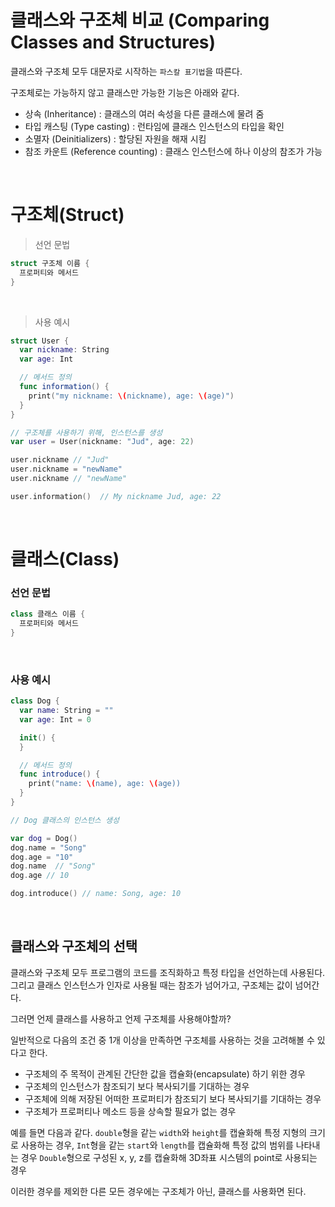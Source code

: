 # 클래스와 구조체 비교 (Comparing Classes and Structures)

클래스와 구조체 모두 대문자로 시작하는 `파스칼 표기법`을 따른다.

구조체로는 가능하지 않고 클래스만 가능한 기능은 아래와 같다.
- 상속 (Inheritance) : 클래스의 여러 속성을 다른 클래스에 물려 줌
- 타입 캐스팅 (Type casting) : 런타임에 클래스 인스턴스의 타입을 확인
- 소멸자 (Deinitializers) : 할당된 자원을 해재 시킴
- 참조 카운트 (Reference counting) : 클래스 인스턴스에 하나 이상의 참조가 가능


<br>

# 구조체(Struct)

> 선언 문법
```swift
struct 구조체 이름 {
  프로퍼티와 메서드
}
```
<br>

> 사용 예시
```swift
struct User {
  var nickname: String
  var age: Int

  // 메서드 정의
  func information() {
    print("my nickname: \(nickname), age: \(age)")
  }
}

// 구조체를 사용하기 위해, 인스턴스를 생성
var user = User(nickname: "Jud", age: 22) 

user.nickname // "Jud"
user.nickname = "newName"
user.nickname // "newName"

user.information()  // My nickname Jud, age: 22
```

<br>

# 클래스(Class)

### 선언 문법
```swift
class 클래스 이름 {
  프로퍼티와 메서드
}
```

<br>

### 사용 예시
```swift
class Dog {
  var name: String = ""
  var age: Int = 0

  init() {
  }

  // 메서드 정의
  func introduce() {
    print("name: \(name), age: \(age))
  }
}

// Dog 클래스의 인스턴스 생성

var dog = Dog()
dog.name = "Song"
dog.age = "10"
dog.name  // "Song"
dog.age // 10

dog.introduce() // name: Song, age: 10
```



<br>

## 클래스와 구조체의 선택 

클래스와 구조체 모두 프로그램의 코드를 조직화하고 특정 타입을 선언하는데 사용된다.
그리고 클래스 인스턴스가 인자로 사용될 때는 참조가 넘어가고, 구조체는 값이 넘어간다.

그러면 언제 클래스를 사용하고 언제 구조체를 사용해야할까?

일반적으로 다음의 조건 중 1개 이상을 만족하면 구조체를 사용하는 것을 고려해볼 수 있다고 한다.
- 구조체의 주 목적이 관계된 간단한 값을 캡슐화(encapsulate) 하기 위한 경우
- 구조체의 인스턴스가 참조되기 보다 복사되기를 기대하는 경우
- 구조체에 의해 저장된 어떠한 프로퍼티가 참조되기 보다 복사되기를 기대하는 경우
- 구조체가 프로퍼티나 메소드 등을 상속할 필요가 없는 경우

예를 들면 다음과 같다. `double`형을 같는 `width`와 `height`를 캡슐화해 특정 지형의 크기로 사용하는 경우, `Int`형을 같는 `start`와 `length`를
캡슐화해 특정 값의 범위를 나타내는 경우 `Double`형으로 구성된 x, y, z를 캡슐화해 3D좌표 시스템의 point로 사용되는 경우

이러한 경우를 제외한 다른 모든 경우에는 구조체가 아닌, 클래스를 사용화면 된다.